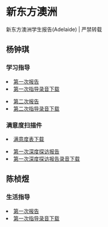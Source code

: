 # 新东方澳洲
新东方澳洲学生报告(Adelaide) | 严禁转载

## 杨钟琪
### 学习指导
<a href="https://github.com/JoeFu/xdf/blob/master/%E6%9D%A8%E9%92%9F%E7%90%AA/%E6%9D%A8%E9%92%9F%E6%A3%8B-%E5%85%B3%E7%88%B1%E8%AE%A1%E5%88%92%E5%AD%A6%E4%B9%A0%E6%8C%87%E5%AF%BC%E6%8A%A5%E5%91%8A.docx"><li>第一次报告</li></a>
<a href="https://www.dropbox.com/s/jqosmom2amrpcbl/%E6%9D%A8%E9%92%9F%E7%90%AA%E6%8C%87%E5%AF%BC.m4a?dl=0"><li>第一次指导录音下载</li></a>


<a href="https://github.com/JoeFu/xdf/blob/master/%E6%9D%A8%E9%92%9F%E7%90%AA/%E6%9D%A8%E9%92%9F%E6%A3%8B-%E5%85%B3%E7%88%B1%E8%AE%A1%E5%88%92%E5%AD%A6%E4%B9%A0%E6%8C%87%E5%AF%BC%E6%8A%A5%E5%91%8A%E7%AC%AC%E4%BA%8C%E6%AC%A1.docx"><li>第二次报告</li></a>
<a href="https://www.dropbox.com/s/358xh9sgufof8im/%E6%9D%A8%E9%92%9F%E7%90%AA%E6%8C%87%E5%AF%BC2.m4a?dl=0"><li>第二次指导录音下载</li></a>

### 满意度扫描件

<a href="https://github.com/JoeFu/xdf/blob/master/%E6%9D%A8%E9%92%9F%E7%90%AA/%E5%85%B3%E7%88%B1%E8%AE%A1%E5%88%92%E6%9C%8D%E5%8A%A1%E5%BA%A6%E6%BB%A1%E6%84%8F%E8%A1%A8_%E6%9D%A8%E9%92%9F%E6%A3%8B(Sign).pdf"><li>满意度表下载</li></a>



<a href=""><li>第一次深度探访报告</li></a>
<a href="https://www.dropbox.com/s/7ouhsubtxdta717/%E6%9D%A8%E9%92%9F%E7%90%AA%E6%8C%87%E5%AF%BC.m4a?dl=0"><li>第一次深度探访报告录音下载</li></a>

## 陈桢煜
### 生活指导
<a href="https://github.com/JoeFu/xdf/blob/master/%E6%9D%A8%E9%92%9F%E7%90%AA/%E6%9D%A8%E9%92%9F%E7%90%AA-%E5%85%B3%E7%88%B1%E8%AE%A1%E5%88%92%E6%8E%A2%E8%AE%BF%E6%8A%A5%E5%91%8A%20%E7%AC%AC%E4%B8%80%E6%AC%A1.docx"><li>第一次报告</li></a>
<a href="https://www.dropbox.com/s/pefvgczjfnb0usd/%E9%99%88%E6%A1%A2%E7%85%9C%20%E7%AC%AC%E4%B8%80%E6%AC%A1%E6%8A%A5%E5%91%8A.m4a?dl=0"><li>第一次指导录音下载</li></a>
